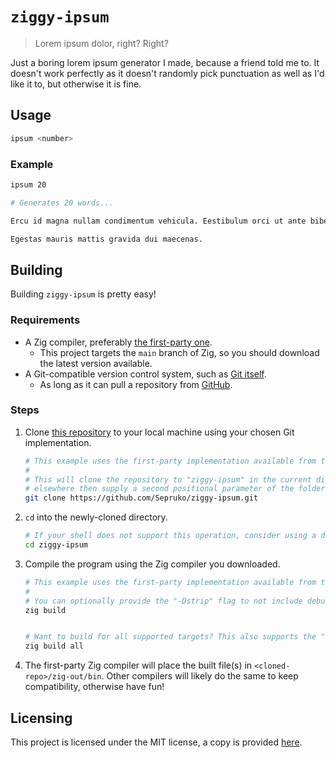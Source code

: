 # `ziggy-ipsum`

> Lorem ipsum dolor, right? Right?

Just a boring lorem ipsum generator I made, because a friend told me to. It doesn't work perfectly as it doesn't
randomly pick punctuation as well as I'd like it to, but otherwise it is fine.

## Usage

```sh
ipsum <number>
```

### Example

```sh
ipsum 20

# Generates 20 words...

Ercu id magna nullam condimentum vehicula. Eestibulum orci ut ante bibendum laoreet nisl aliquam.

Egestas mauris mattis gravida dui maecenas.
```

## Building

Building `ziggy-ipsum` is pretty easy!

### Requirements

- A Zig compiler, preferably [the first-party one](https://ziglang.org/download).
    - This project targets the `main` branch of Zig, so you should download the latest version
      available.
- A Git-compatible version control system, such as [Git itself](https://git-scm.com/download).
    - As long as it can pull a repository from [GitHub](https://github.com/).

### Steps

1. Clone [this repository](https://github.com/Sepruko/ziggy-ipsum) to your local machine using your
   chosen Git implementation.

    ```sh
    # This example uses the first-party implementation available from the above-linked download page.
    # 
    # This will clone the repository to "ziggy-ipsum" in the current directory, if you would like it
    # elsewhere then supply a second positional parameter of the folder name. 
    git clone https://github.com/Sepruko/ziggy-ipsum.git
    ```

2. `cd` into the newly-cloned directory.

    ```sh
    # If your shell does not support this operation, consider using a different one.
    cd ziggy-ipsum
    ```

3. Compile the program using the Zig compiler you downloaded.

    ```sh
    # This example uses the first-party implementation available from the above-linked download page.
    #
    # You can optionally provide the "-Dstrip" flag to not include debug symbols in the final binary.
    zig build


    # Want to build for all supported targets? This also supports the "-Dstrip" flag.
    zig build all
    ```

4. The first-party Zig compiler will place the built file(s) in `<cloned-repo>/zig-out/bin`. Other
   compilers will likely do the same to keep compatibility, otherwise have fun!

## Licensing

This project is licensed under the MIT license, a copy is provided [here](LICENSE).
